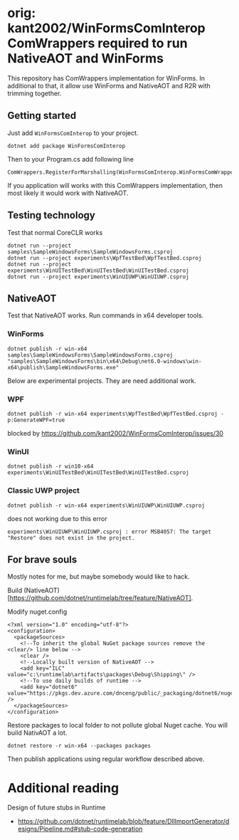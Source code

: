 orig: kant2002/WinFormsComInterop
ComWrappers required to run NativeAOT and WinForms
=====================================================

This repository has ComWrappers implementation for WinForms.
In additional to that, it allow use WinForms and NativeAOT and R2R with trimming together.

## Getting started

Just add `WinFormsComInterop` to your project.

	dotnet add package WinFormsComInterop

Then to your Program.cs add following line

	ComWrappers.RegisterForMarshalling(WinFormsComInterop.WinFormsComWrappers.Instance);

If you application will works with this ComWrappers implementation, then most likely it would work with NativeAOT.

## Testing technology

Test that normal CoreCLR works

	dotnet run --project samples\SampleWindowsForms\SampleWindowsForms.csproj
	dotnet run --project experiments\WpfTestBed\WpfTestBed.csproj
	dotnet run --project experiments\WinUITestBed\WinUITestBed\WinUITestBed.csproj
	dotnet run --project experiments\WinUIUWP\WinUIUWP.csproj

## NativeAOT
Test that NativeAOT works. 
Run commands in x64 developer tools.

### WinForms

	dotnet publish -r win-x64 samples\SampleWindowsForms\SampleWindowsForms.csproj
	"samples\SampleWindowsForms\bin\x64\Debug\net6.0-windows\win-x64\publish\SampleWindowsForms.exe"

Below are experimental projects. They are need additional work.

### WPF

	dotnet publish -r win-x64 experiments\WpfTestBed\WpfTestBed.csproj -p:GenerateWPF=true

 blocked by https://github.com/kant2002/WinFormsComInterop/issues/30

 ### WinUI

	dotnet publish -r win10-x64 experiments\WinUITestBed\WinUITestBed\WinUITestBed.csproj

### Classic UWP project

	dotnet publish -r win-x64 experiments\WinUIUWP\WinUIUWP.csproj

does not working due to this error 
```
experiments\WinUIUWP\WinUIUWP.csproj : error MSB4057: The target "Restore" does not exist in the project.
```

## For brave souls

Mostly notes for me, but maybe somebody would like to hack.

Build (NativeAOT)[https://github.com/dotnet/runtimelab/tree/feature/NativeAOT].

Modify nuget.config
```
<?xml version="1.0" encoding="utf-8"?>
<configuration>
  <packageSources>
    <!--To inherit the global NuGet package sources remove the <clear/> line below -->
    <clear />
    <!--Locally built version of NativeAOT -->
    <add key="ILC" value="c:\runtimelab\artifacts\packages\Debug\Shipping\" />
    <!--To use daily builds of runtime -->
    <add key="dotnet6" value="https://pkgs.dev.azure.com/dnceng/public/_packaging/dotnet6/nuget/v3/index.json" />
  </packageSources>
</configuration>
```

Restore packages to local folder to not pollute global Nuget cache. You will build NativAOT a lot.

	dotnet restore -r win-x64 --packages packages

Then publish applications using regular workflow described above.


# Additional reading

Design of future stubs in Runtime
- https://github.com/dotnet/runtimelab/blob/feature/DllImportGenerator/designs/Pipeline.md#stub-code-generation
